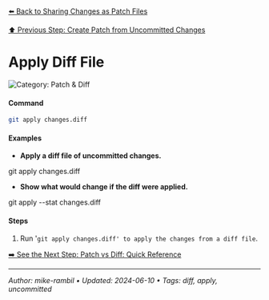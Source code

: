 [⬅️ Back to Sharing Changes as Patch Files](./sharing-changes-as-patch-files.md)

[⬆️ Previous Step: Create Patch from Uncommitted Changes](./create-patch-from-uncommitted-changes.md)

# Apply Diff File


![Category: Patch & Diff](https://img.shields.io/badge/Category-Patch%20%26%20Diff-blue)

#### Command
```sh
git apply changes.diff
```

#### Examples
- **Apply a diff file of uncommitted changes.**

git apply changes.diff
- **Show what would change if the diff were applied.**

git apply --stat changes.diff


#### Steps
1. Run '`git apply changes.diff' to apply the changes from a diff file`.


[➡️ See the Next Step: Patch vs Diff: Quick Reference](./patch-vs-diff-quick-reference.md)

---

_Author: mike-rambil • Updated: 2024-06-10 • Tags: diff, apply, uncommitted_
